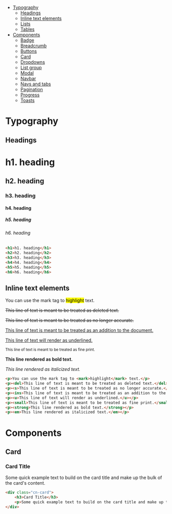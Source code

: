 - [Typography](#typography)
    - [Headings](#headings)
	- [Inline text elements](#inline-text-elements)
	- [Lists](#lists)
	- [Tables](#tables)
- [Components](#components)
	- [Badge](#badge)
	- [Breadcrumb](#breadcrumb)
	- [Buttons](#buttons)
    - [Card](#card)
	- [Dropdowns](#dropdowns)
	- [List group](#list-group)
	- [Modal](#modal)
	- [Navbar](#navbar)
	- [Navs and tabs](#navs-and-tabs)
	- [Pagination](#pagination)
	- [Progress](#progress)
	- [Toasts](#toasts)

# Typography

## Headings

<h1>h1. heading</h1>
<h2>h2. heading</h2>
<h3>h3. heading</h3>
<h4>h4. heading</h4>
<h5>h5. heading</h5>
<h6>h6. heading</h6>

```html
<h1>h1. heading</h1>
<h2>h2. heading</h2>
<h3>h3. heading</h3>
<h4>h4. heading</h4>
<h5>h5. heading</h5>
<h6>h6. heading</h6>
```

## Inline text elements

<p>You can use the mark tag to <mark>highlight</mark> text.</p>
<p><del>This line of text is meant to be treated as deleted text.</del></p>
<p><s>This line of text is meant to be treated as no longer accurate.</s></p>
<p><ins>This line of text is meant to be treated as an addition to the document.</ins></p>
<p><u>This line of text will render as underlined.</u></p>
<p><small>This line of text is meant to be treated as fine print.</small></p>
<p><strong>This line rendered as bold text.</strong></p>
<p><em>This line rendered as italicized text.</em></p>

```html
<p>You can use the mark tag to <mark>highlight</mark> text.</p>
<p><del>This line of text is meant to be treated as deleted text.</del></p>
<p><s>This line of text is meant to be treated as no longer accurate.</s></p>
<p><ins>This line of text is meant to be treated as an addition to the document.</ins></p>
<p><u>This line of text will render as underlined.</u></p>
<p><small>This line of text is meant to be treated as fine print.</small></p>
<p><strong>This line rendered as bold text.</strong></p>
<p><em>This line rendered as italicized text.</em></p>
```

# Components

## Card

<div class="cn-card">
	<h3>Card Title</h3>
	<p>Some quick example text to build on the card title and make up the bulk of the card's content.</p>
</div>

```html
<div class="cn-card">
	<h3>Card Title</h3>
	<p>Some quick example text to build on the card title and make up the bulk of the card's content.</p>
</div>
```
